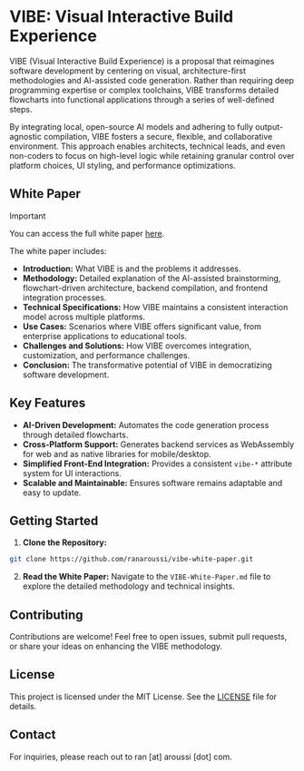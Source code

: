 # VIBE: Visual Interactive Build Experience

VIBE (Visual Interactive Build Experience) is a proposal that reimagines software development by centering on visual, architecture-first methodologies and AI-assisted code generation. Rather than requiring deep programming expertise or complex toolchains, VIBE transforms detailed flowcharts into functional applications through a series of well-defined steps. 

By integrating local, open-source AI models and adhering to fully output-agnostic compilation, VIBE fosters a secure, flexible, and collaborative environment. This approach enables architects, technical leads, and even non-coders to focus on high-level logic while retaining granular control over platform choices, UI styling, and performance optimizations.

## White Paper

> [!IMPORTANT]
> You can access the full white paper [here](./VIBE-White-Paper.md).

The white paper includes:
- **Introduction:** What VIBE is and the problems it addresses.
- **Methodology:** Detailed explanation of the AI-assisted brainstorming, flowchart-driven architecture, backend compilation, and frontend integration processes.
- **Technical Specifications:** How VIBE maintains a consistent interaction model across multiple platforms.
- **Use Cases:** Scenarios where VIBE offers significant value, from enterprise applications to educational tools.
- **Challenges and Solutions:** How VIBE overcomes integration, customization, and performance challenges.
- **Conclusion:** The transformative potential of VIBE in democratizing software development.

## Key Features
- **AI-Driven Development:** Automates the code generation process through detailed flowcharts.
- **Cross-Platform Support:** Generates backend services as WebAssembly for web and as native libraries for mobile/desktop.
- **Simplified Front-End Integration:** Provides a consistent `vibe-*` attribute system for UI interactions.
- **Scalable and Maintainable:** Ensures software remains adaptable and easy to update.

## Getting Started
1. **Clone the Repository:**
```bash
git clone https://github.com/ranaroussi/vibe-white-paper.git
```
2. **Read the White Paper:** Navigate to the `VIBE-White-Paper.md` file to explore the detailed methodology and technical insights.

## Contributing
Contributions are welcome! Feel free to open issues, submit pull requests, or share your ideas on enhancing the VIBE methodology.

## License
This project is licensed under the MIT License. See the [LICENSE](./LICENSE) file for details.

## Contact
For inquiries, please reach out to ran [at] aroussi [dot] com.

